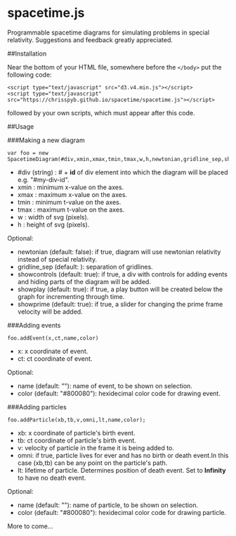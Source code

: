 # spacetime.js

Programmable spacetime diagrams for simulating problems in special relativity.
Suggestions and feedback greatly appreciated.

##Installation

Near the bottom of your HTML file, somewhere before the `</body>` put the following code:
```
<script type="text/javascript" src="d3.v4.min.js"></script>
<script type="text/javascript" src="https://chrisspyb.github.io/spacetime/spacetime.js"></script>
```
followed by your own scripts, which must appear after this code.

##Usage

###Making a new diagram
```
var foo = new SpacetimeDiagram(#div,xmin,xmax,tmin,tmax,w,h,newtonian,gridline_sep,showcontrols,showplay,showprime);
```
- #div (string) : # + **id** of div element into which the diagram will be placed e.g. "#my-div-id".
- xmin : minimum x-value on the axes.
- xmax : maximum x-value on the axes.
- tmin : minimum t-value on the axes.
- tmax : maximum t-value on the axes.
- w : width of svg (pixels).
- h : height of svg (pixels).

Optional:
- newtonian (default: false): if true, diagram will use newtonian relativity instead of special relativity.
- gridline_sep (default: ): separation of gridlines.
- showcontrols (default: true): if true, a div with controls for adding events and hiding parts of the diagram will be added.
- showplay (default: true): if true, a play button will be created below the graph for incrementing through time.
- showprime (default: true): if true, a slider for changing the prime frame velocity will be added.

###Adding events
```
foo.addEvent(x,ct,name,color)
```
- x: x coordinate of event.
- ct: ct coordinate of event.

Optional:
- name (default: ""): name of event, to be shown on selection.
- color (default: "#800080"): hexidecimal color code for drawing event.

###Adding particles
```
foo.addParticle(xb,tb,v,omni,lt,name,color);
```
- xb: x coordinate of particle's birth event.
- tb: ct coordinate of particle's birth event.
- v: velocity of particle in the frame it is being added to.
- omni: if true, particle lives for ever and has no birth or death event.In this case (xb,tb) can be any point on the particle's path.
- lt: lifetime of particle. Determines position of death event. Set to **Infinity** to have no death event.

Optional:
- name (default: ""): name of particle, to be shown on selection.
- color (default: "#800080"): hexidecimal color code for drawing particle.

More to come...
